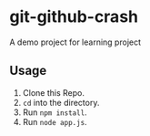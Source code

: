 # git-github-crash

A demo project for learning project

## Usage

1. Clone this Repo.
2. `cd` into the directory.
3. Run `npm install`.
4. Run `node app.js`.
